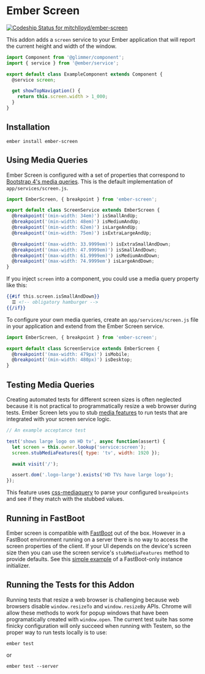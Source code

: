 # Ember Screen

[ ![Codeship Status for mitchlloyd/ember-screen](https://codeship.com/projects/efc09170-87ef-0133-2329-32f8e6acffcd/status?branch=master)](https://codeship.com/projects/123088)

This addon adds a `screen` service to your Ember application that will report
the current height and width of the window.

```javascript
import Component from '@glimmer/component';
import { service } from '@ember/service';

export default class ExampleComponent extends Component {
  @service screen;

  get showTopNavigation() {
    return this.screen.width > 1_000;
  }
}
```

## Installation

```
ember install ember-screen
```

## Using Media Queries

Ember Screen is configured with a set of properties that correspond to
[Bootstrap 4's media queries](http://v4-alpha.getbootstrap.com/layout/overview/#responsive-breakpoints).
This is the default implementation of `app/services/screen.js`.

```javascript
import EmberScreen, { breakpoint } from 'ember-screen';

export default class ScreenService extends EmberScreen {
  @breakpoint('(min-width: 34em)') isSmallAndUp;
  @breakpoint('(min-width: 48em)') isMediumAndUp;
  @breakpoint('(min-width: 62em)') isLargeAndUp;
  @breakpoint('(min-width: 75em)') isExtraLargeAndUp;

  @breakpoint('(max-width: 33.9999em)') isExtraSmallAndDown;
  @breakpoint('(max-width: 47.9999em)') isSmallAndDown;
  @breakpoint('(max-width: 61.9999em)') isMediumAndDown;
  @breakpoint('(max-width: 74.9999em') isLargeAndDown;
}
```

If you inject `screen` into a component, you could use a media query property
like this:

```handlebars
{{#if this.screen.isSmallAndDown}}
  ☰ <!-- obligatory hamburger -->
{{/if}}
```

To configure your own media queries, create an `app/services/screen.js` file
in your application and extend from the Ember Screen service.

```javascript
import EmberScreen, { breakpoint } from 'ember-screen';

export default class ScreenService extends EmberScreen {
  @breakpoint('(max-width: 479px)') isMobile;
  @breakpoint('(min-width: 480px)') isDesktop;
}
```

## Testing Media Queries

Creating automated tests for different screen sizes is often neglected because
it is not practical to programmatically resize a web browser during tests. Ember
Screen lets you to stub [media features](https://developer.mozilla.org/en-US/docs/Web/CSS/Media_Queries/Using_media_queries#Media_features)
to run tests that are integrated with your screen service logic.

```javascript
// An example acceptance test

test('shows large logo on HD tv', async function(assert) {
  let screen = this.owner.lookup('service:screen');
  screen.stubMediaFeatures({ type: 'tv', width: 1920 });

  await visit('/');

  assert.dom('.logo-large').exists('HD TVs have large logo');
});
```

This feature uses [css-mediaquery](https://github.com/ericf/css-mediaquery) to
parse your configured `breakpoints` and see if they match with the stubbed
values.

## Running in FastBoot

Ember screen is compatible with [FastBoot](https://ember-fastboot.com) out
of the box. However in a FastBoot environment running on a server there is
no way to access the screen properties of the client. If your UI depends on
the device's screen size then you can use the screen service's
`stubMediaFeatures` method to provide defaults. See this [simple
example](fastboot-tests/fixtures/fastboot/app/instance-initializers/fastboot/stub-media.js)
of a FastBoot-only instance initializer.

## Running the Tests for this Addon

Running tests that resize a web browser is challenging because web browsers
disable `window.resizeTo` and `window.resizeBy` APIs. Chrome will allow these
methods to work for popup windows that have been programatically created with
`window.open`. The current test suite has some finicky configuration will only
succeed when running with Testem, so the proper way to run tests locally is to
use:

```
ember test
```

or

```
ember test --server
```

